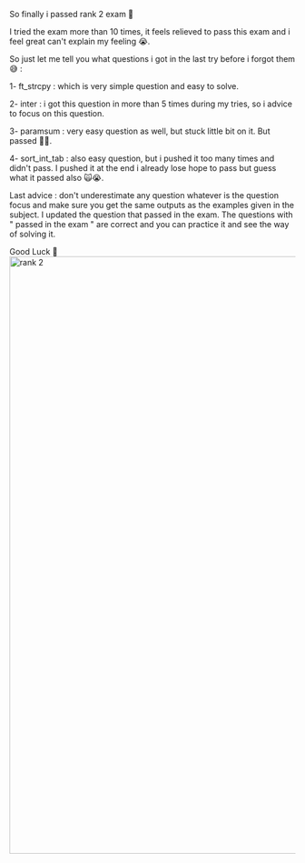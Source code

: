So finally i passed rank 2 exam 🎉

I tried the exam more than 10 times, it feels relieved to pass this exam and i feel great can't explain my feeling 😭.

So just let me tell you what questions i got in the last try before i forgot them 😅 :

1- ft_strcpy : which is very simple question and easy to solve.

2- inter : i got this question in more than 5 times during my tries, so i advice to focus on this question.

3- paramsum : very easy question as well, but stuck little bit on it. But passed 👍🏻.

4- sort_int_tab : also easy question, but i pushed it too many times and didn't pass. I pushed it at the end i already lose hope to pass but guess what it passed also 🙀😭.

Last advice : don't underestimate any question whatever is the question focus and make sure you get the same outputs as the examples given in the subject.
I updated the question that passed in the exam. The questions with " passed in the exam " are correct and you can practice it and see the way of solving it.

Good Luck 🎉
<img width="1051" alt="rank 2" src="https://github.com/user-attachments/assets/db433775-9d76-4047-927b-1fd7203d2057" />
